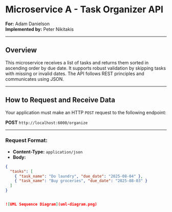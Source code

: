 # Microservice A - Task Organizer API

**For:** Adam Danielson  
**Implemented by:** Peter Nikitakis

---

## Overview

This microservice receives a list of tasks and returns them sorted in ascending order by due date. It supports robust validation by skipping tasks with missing or invalid dates. The API follows REST principles and communicates using JSON.

---

## How to Request and Receive Data

Your application must make an HTTP `POST` request to the following endpoint:

**POST** `http://localhost:6000/organize`

---

### Request Format:

- **Content-Type:** `application/json`
- **Body:**

```json
{
  "tasks": [
    { "task_name": "Do laundry", "due_date": "2025-08-04" },
    { "task_name": "Buy groceries", "due_date": "2025-08-03" }
  ]
}


![UML Sequence Diagram](uml-diagram.png)
